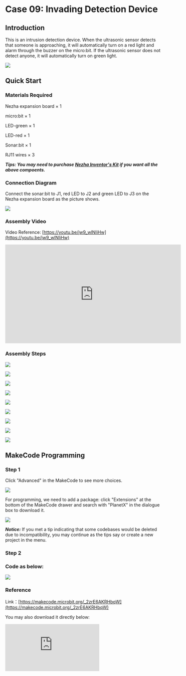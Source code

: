 # Case 09: Invading Detection Device

## Introduction

This is an intrusion detection device. When the ultrasonic sensor detects that someone is approaching, it will automatically turn on a red light and alarm through the buzzer on the micro:bit. If the ultrasonic sensor does not detect anyone, it will automatically turn on green light.

![](./images/case_09_01.png)

## Quick Start



### Materials Required

Nezha expansion board × 1

micro:bit × 1

LED-green × 1

LED-red × 1

Sonar:bit × 1

RJ11 wires × 3

***Tips: You may need to purchase [Nezha Inventor's Kit](https://shop.elecfreaks.com/products/elecfreaks-micro-bit-nezha-48-in-1-inventors-kit-without-micro-bit-board?_pos=2&_sid=ed1b6fbd2&_ss=r) if you want all the above compoents.***

### Connection Diagram

Connect the sonar:bit to J1, red LED to J2 and green LED to J3 on the Nezha expansion board as the picture shows.


![](./images/case_09_03.png)

### Assembly Video


Video Reference: [https://youtu.be/jw9_wlNIiHw](https://youtu.be/jw9_wlNIiHw)


<iframe width="560" height="315" src="https://www.youtube.com/embed/jw9_wlNIiHw" frameborder="0" allow="accelerometer; autoplay; clipboard-write; encrypted-media; gyroscope; picture-in-picture" allowfullscreen></iframe>


### Assembly Steps


![](./images/case_step_09_01.png)

![](./images/case_step_09_02.png)

![](./images/case_step_09_03.png)

![](./images/case_step_09_04.png)

![](./images/case_step_09_05.png)

![](./images/case_step_09_06.png)

![](./images/case_step_09_07.png)

![](./images/case_step_09_08.png)

![](./images/case_step_09_09.png)



## MakeCode Programming




### Step 1

Click "Advanced" in the MakeCode to see more choices.

![](./images/case_01_10.png)

For programming, we need to add a package: click "Extensions" at the bottom of the MakeCode drawer and search with "PlanetX" in the dialogue box to download it.

![](./images/case_01_11.png)

***Notice:*** If you met a tip indicating that some codebases would be deleted due to incompatibility, you may continue as the tips say or create a new project in the menu.

### Step 2

### Code as below:

![](./images/case_09_08.png)


### Reference
Link：[https://makecode.microbit.org/_2zrE6AKRHbqW](https://makecode.microbit.org/_2zrE6AKRHbqW)

You may also download it directly below:

<div
    style={{
        position: 'relative',
        paddingBottom: '60%',
        overflow: 'hidden',
    }}
>
    <iframe
        src="https://makecode.microbit.org/_2zrE6AKRHbqW"
        frameborder="0"
        sandbox="allow-popups allow-forms allow-scripts allow-same-origin"
        style={{
            position: 'absolute',
            width: '100%',
            height: '100%',
        }}
    />
</div>


### Result
While the sonar:bit detects the object, the red LED lights up and the buzzer alarms.

![](./images/case-gif-09.gif)
